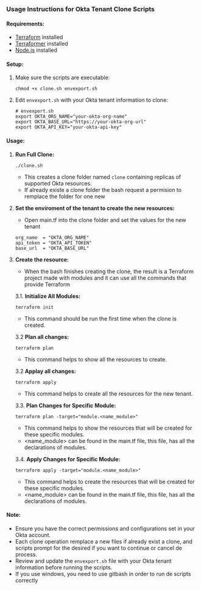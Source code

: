 ### Usage Instructions for Okta Tenant Clone Scripts

#### Requirements:
- [Terraform](https://developer.hashicorp.com/terraform/install) installed
- [Terraformer](https://github.com/GoogleCloudPlatform/terraformer#installation) installed
- [Node.js](https://nodejs.org/en/download) installed

#### Setup:

1. Make sure the scripts are executable:
    ```
    chmod +x clone.sh envexport.sh
    ```

2. Edit `envexport.sh` with your Okta tenant information to clone:
    ```
    # envexport.sh
    export OKTA_ORG_NAME="your-okta-org-name"
    export OKTA_BASE_URL="https://your-okta-org-url"
    export OKTA_API_KEY="your-okta-api-key"
    ```

#### Usage:

1. **Run Full Clone:**
    ```
    ./clone.sh
    ```
    - This creates a clone folder named `clone` containing replicas of supported Okta resources.
    - If already existe a clone folder the bash request a permision to remplace the folder for one new

2. **Set the enviroment of the tenant to create the new resources:**

    - Open main.tf into the clone folder and set the values for the new tenant
    ```
    org_name  = "OKTA_ORG_NAME"
    api_token = "OKTA_API_TOKEN"
    base_url  = "OKTA_BASE_URL"
    ```

3. **Create the resource:**
    - When the bash finishes creating the clone, the result is a Terraform project made with modules and it can use all the commands that provide Terraform

    3.1. **Initialize All Modules:**
    ```
    terraform init
    ```
    - This command should be run the first time when the clone is created.

    3.2 **Plan all changes:**
    ```
    terraform plan
    ```
    - This command helps to show all the resources to create.

    3.2 **Applay all changes:**
    ```
    terraform apply
    ```
    - This command helps to create all the resources for the new tenant.

    3.3. **Plan Changes for Specific Module:**
    ```
    terraform plan -target="module.<name_module>"
    ```
    - This command helps to show the resources that will be created for these specific modules.
    - <name_module> can be found in the main.tf file, this file, has all the declarations of modules.

    3.4. **Apply Changes for Specific Module:**
    ```
    terraform apply -target="module.<name_module>"
    ```
    - This command helps to create the resources that will be created for these specific modules.
    - <name_module> can be found in the main.tf file, this file, has all the declarations of modules.

#### Note:

- Ensure you have the correct permissions and configurations set in your Okta account.
- Each clone operation remplace a new files if already exist a clone, and scripts prompt for the desired if you want to continue or cancel de process.
- Review and update the `envexport.sh` file with your Okta tenant information before running the scripts.
- If you use windows, you need to use gitbash in order to run de scripts correctly 